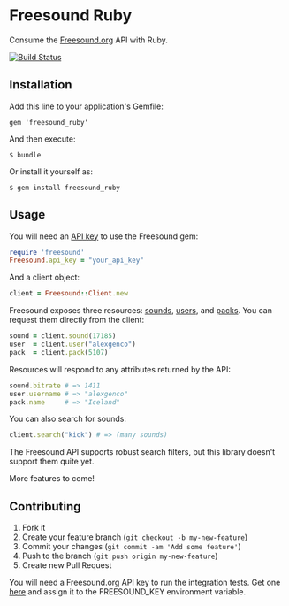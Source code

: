 # Freesound Ruby

Consume the [Freesound.org](http://www.freesound.org) API with Ruby.

[![Build Status](https://travis-ci.org/alexgenco/freesound_ruby.png)](https://travis-ci.org/alexgenco/freesound_ruby)

## Installation

Add this line to your application's Gemfile:

    gem 'freesound_ruby'

And then execute:

    $ bundle

Or install it yourself as:

    $ gem install freesound_ruby

## Usage

You will need an [API key](http://www.freesound.org/api/apply) to use the Freesound gem:

```ruby
require 'freesound'
Freesound.api_key = "your_api_key"
```

And a client object:

```ruby
client = Freesound::Client.new
```

Freesound exposes three resources: 
[sounds](http://www.freesound.org/docs/api/resources.html#sound-resource), 
[users](http://www.freesound.org/docs/api/resources.html#users), and 
[packs](http://www.freesound.org/docs/api/resources.html#packs).
You can request them directly from the client:

```ruby
sound = client.sound(17185)
user  = client.user("alexgenco")
pack  = client.pack(5107)
```

Resources will respond to any attributes returned by the API:

```ruby
sound.bitrate # => 1411
user.username # => "alexgenco"
pack.name     # => "Iceland"
```

You can also search for sounds:

```ruby
client.search("kick") # => (many sounds)
```

The Freesound API supports robust search filters, but this library doesn't
support them quite yet.

More features to come!

## Contributing

1. Fork it
2. Create your feature branch (`git checkout -b my-new-feature`)
3. Commit your changes (`git commit -am 'Add some feature'`)
4. Push to the branch (`git push origin my-new-feature`)
5. Create new Pull Request

You will need a Freesound.org API key to run the integration tests.
Get one [here](http://www.freesound.org/api/apply) and assign it to the
FREESOUND_KEY environment variable.

